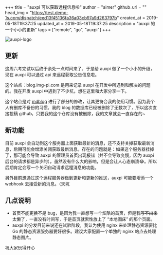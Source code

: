+++
title = "auxpi 可以获取远程信息啦"
author = "aimer"
github_url = ""
head_img = "https://test.demo-1s.com/dispatch/eed13f45136fa36a03cb97a9d263797b"
created_at = 2019-05-18T19:37:25
updated_at = 2019-05-18T19:37:25
description = "auxpi 的一个小小的更新"
tags = ["remote", "go", "auxpi"]
+++

![auxpi-logo](https://test.demo-1s.com/dispatch/eed13f45136fa36a03cb97a9d263797b)

## 更新

这周六考完试以后终于余处一点时间来了，于是给 auxpi 做了一个小小的升级，现在 auxpi 可以通过 api 来远程获取公告信息啦。

这个站点：blog.img-pi.com 是用来记录 auxpi 在开发中所遇到和解决的问题的。我在开发 auxpi 中遇到了不少坑，想在这里和大家分享一下。

这个站点是对 [mdblog](https://github.com/broqiang/mdblog) 进行了部分的修改，让其更符合我的使用习惯。因为我个人有删库不备份的习惯，我的 blog 的数据库已经被删除了无数次了，所以这次直接投稿 github，只要我的这个仓库没有被删除，我的文章就会一直存在的~

## 新功能

目前 auxpi 会自动到这个服务器上面获取最新的消息，还不支持关掉获取最新消息，后期可能会增添关闭获取最新消息。存在的问题就是：如果这个服务器挂掉了，那可能会导致 auxpi 的管理员首页出现报错（并不会导致变慢，因为 auxpi 后台的请求都是异步的）。虽然没有什么大的影响，但是会让人心态崩溃😂。所以后期肯定会写一个关闭自动请求远程消息的功能。

另外目前想通过这个远程服务器做到更新和更新的推送，auxpi 可能要增添一个 webhook 去接受新的消息。（天坑

## 几点说明

* 首页不能更换不是 bug，是因为我一直想写一个炫酷的首页，但是我~~写不出来~~太懒了，一直没有时间写，于是首页就索性放上了 “本地图床” 的那个页面。
* auxpi 的分发目前来说还在试验阶段，我认为使用 nginx 来处理静态资源要比 Go 的静态资源服务器要好很多。建议大家配置一个单独的 nginx 站点去处理静态图片。

祝大家玩得开心


 

